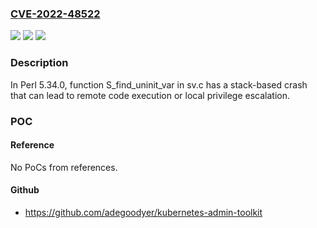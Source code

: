 ### [CVE-2022-48522](https://cve.mitre.org/cgi-bin/cvename.cgi?name=CVE-2022-48522)
![](https://img.shields.io/static/v1?label=Product&message=n%2Fa&color=blue)
![](https://img.shields.io/static/v1?label=Version&message=n%2Fa&color=blue)
![](https://img.shields.io/static/v1?label=Vulnerability&message=n%2Fa&color=brighgreen)

### Description

In Perl 5.34.0, function S_find_uninit_var in sv.c has a stack-based crash that can lead to remote code execution or local privilege escalation.

### POC

#### Reference
No PoCs from references.

#### Github
- https://github.com/adegoodyer/kubernetes-admin-toolkit

